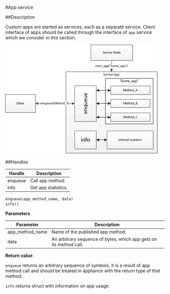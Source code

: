#App service

##Description

Custom apps are started as services, each as a separate service. Client interface of apps should be called through the interface of `app` service which we consider in this section.

![App interface](images/app_interface.png)

##Handles

|**Handle**|**Description**|
|----------|---------------|
|enqueue|Call app method.|
|info|Get app statistics.|


```
enqueue(app_method_name, data)
info()
```

**Parameters**

|**Parameter**|**Description**|
|-------------|---------------|
|app_method_name|Name of the published app method.|
|data|An arbitrary sequence of bytes, which app gets on  its method call.|


**Return value**

`enqueue` returns an arbitrary sequence of symbols, it is a result of app method call and should be treated in appliance with the return type of that method.

`info` returns struct with information on app usage.

